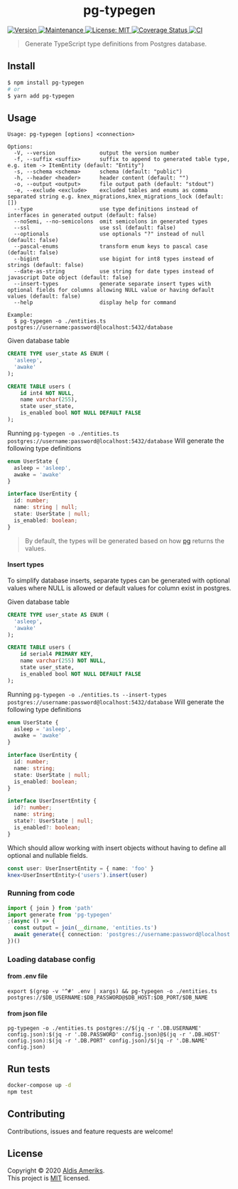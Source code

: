 <h1 align="center">pg-typegen</h1>
<p>
    <a href="https://www.npmjs.com/package/pg-typegen" target="_blank">
        <img alt="Version" src="https://img.shields.io/npm/v/pg-typegen.svg">
    </a>
    <a href="https://github.com/aldis-ameriks/pg-typegen/graphs/commit-activity" target="_blank">
        <img alt="Maintenance" src="https://img.shields.io/badge/Maintained%3F-yes-green.svg" />
    </a>
    <a href="https://github.com/aldis-ameriks/pg-typegen/blob/master/LICENSE" target="_blank">
        <img alt="License: MIT" src="https://img.shields.io/github/license/aldis-ameriks/pg-typegen" />
    </a>
    <a href='https://coveralls.io/github/aldis-ameriks/pg-typegen?branch=master'>
        <img src='https://coveralls.io/repos/github/aldis-ameriks/pg-typegen/badge.svg?branch=master' alt='Coverage Status' />
    </a>
    <a href="https://github.com/aldis-ameriks/pg-typegen/workflows/CI/badge.svg" target="_blank">
        <img alt="CI" src="https://github.com/aldis-ameriks/pg-typegen/workflows/CI/badge.svg" />
    </a>
</p>

> Generate TypeScript type definitions from Postgres database.

## Install

```sh
$ npm install pg-typegen
# or
$ yarn add pg-typegen
```

## Usage

```
Usage: pg-typegen [options] <connection>

Options:
  -V, --version              output the version number
  -f, --suffix <suffix>      suffix to append to generated table type, e.g. item -> ItemEntity (default: "Entity")
  -s, --schema <schema>      schema (default: "public")
  -h, --header <header>      header content (default: "")
  -o, --output <output>      file output path (default: "stdout")
  -e, --exclude <exclude>    excluded tables and enums as comma separated string e.g. knex_migrations,knex_migrations_lock (default: [])
  --type                     use type definitions instead of interfaces in generated output (default: false)
  --noSemi, --no-semicolons  omit semicolons in generated types
  --ssl                      use ssl (default: false)
  --optionals                use optionals "?" instead of null (default: false)
  --pascal-enums             transform enum keys to pascal case (default: false)
  --bigint                   use bigint for int8 types instead of strings (default: false)
  --date-as-string           use string for date types instead of javascript Date object (default: false)
  --insert-types             generate separate insert types with optional fields for columns allowing NULL value or having default values (default: false)
  --help                     display help for command

Example:
  $ pg-typegen -o ./entities.ts postgres://username:password@localhost:5432/database
```

Given database table
```sql
CREATE TYPE user_state AS ENUM (
  'asleep',
  'awake'
);

CREATE TABLE users (
    id int4 NOT NULL,
    name varchar(255),
    state user_state,
    is_enabled bool NOT NULL DEFAULT FALSE
);
```

Running `pg-typegen -o ./entities.ts postgres://username:password@localhost:5432/database`
Will generate the following type definitions
```ts
enum UserState {
  asleep = 'asleep',
  awake = 'awake'
}

interface UserEntity {
  id: number;
  name: string | null;
  state: UserState | null;
  is_enabled: boolean;
}
```

> By default, the types will be generated based on how [pg](https://github.com/brianc/node-postgres) returns the values.

#### Insert types
To simplify database inserts, separate types can be generated with optional values where NULL is allowed or default values for column exist in postgres.

Given database table
```sql
CREATE TYPE user_state AS ENUM (
  'asleep',
  'awake'
);

CREATE TABLE users (
    id serial4 PRIMARY KEY,
    name varchar(255) NOT NULL,
    state user_state,
    is_enabled bool NOT NULL DEFAULT FALSE
);
```

Running `pg-typegen -o ./entities.ts --insert-types postgres://username:password@localhost:5432/database`
Will generate the following type definitions
```ts
enum UserState {
  asleep = 'asleep',
  awake = 'awake'
}

interface UserEntity {
  id: number;
  name: string;
  state: UserState | null;
  is_enabled: boolean;
}

interface UserInsertEntity {
  id?: number;
  name: string;
  state?: UserState | null;
  is_enabled?: boolean;
}
```

Which should allow working with insert objects without having to define all optional and nullable fields.
```ts
const user: UserInsertEntity = { name: 'foo' }
knex<UserInsertEntity>('users').insert(user)
```

### Running from code

```ts
import { join } from 'path'
import generate from 'pg-typegen'
;(async () => {
  const output = join(__dirname, 'entities.ts')
  await generate({ connection: 'postgres://username:password@localhost:5432/database', output })
})()
```

### Loading database config

#### from .env file
```
export $(grep -v '^#' .env | xargs) && pg-typegen -o ./entities.ts postgres://$DB_USERNAME:$DB_PASSWORD@$DB_HOST:$DB_PORT/$DB_NAME
```

#### from json file
```
pg-typegen -o ./entities.ts postgres://$(jq -r '.DB.USERNAME' config.json):$(jq -r '.DB.PASSWORD' config.json)@$(jq -r '.DB.HOST' config.json):$(jq -r '.DB.PORT' config.json)/$(jq -r '.DB.NAME' config.json)
```


## Run tests

```sh
docker-compose up -d
npm test
```

## Contributing

Contributions, issues and feature requests are welcome!

## License

Copyright © 2020 [Aldis Ameriks](https://github.com/aldis-ameriks).<br />
This project is [MIT](https://github.com/aldis-ameriks/pg-typegen/blob/master/LICENSE) licensed.

